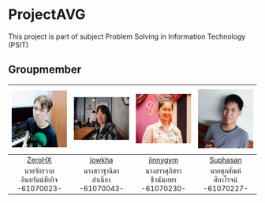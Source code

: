 # ProjectAVG
This project is part of subject Problem Solving in Information Technology (PSIT)

## Groupmember
|<img src="img-member/guitar.jpg" width="120px" height="115px">|<img src="img-member/jaw.jpg" width="120px" height="130px">|<img src="img-member/jinny.jpg" width="120px" height="100px">|<img src="img-member/Ton.jpg" width="120px" height="120px">|
|:---:|:---:|:---:|:---:|
|[ZeroHX](https://github.com/ZeroHX)|[jowkha](https://github.com/jowkha)|[jinnygym](https://github.com/jinnygym)|[Suphasan](https://github.com/Suphasan)|
|นายจักรวาล<br>อินทรัตน์ชัยกิจ<br>-61070023-|นางสาวฐานิดา<br>สำเนียง<br>-61070043-|นางสาวศุภิสรา<br>ชีวนันทพร<br>-61070230-|นายศุภสัณห์<br>ศิลาโรจน์<br>-61070227-|
